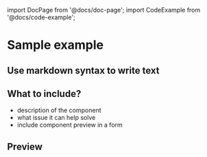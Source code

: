 import DocPage from '@docs/doc-page';
import CodeExample from '@docs/code-example';

<DocPage>


# Sample example

## Use markdown syntax to write text

## What to include?
- description of the component
- what issue it can help solve
- include component preview in a form

## Preview

<CodeExample source="components/examples/sample-example" mode="preview" />

</DocPage>